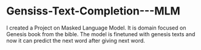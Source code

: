 # Gensiss-Text-Completion---MLM
I created a Project on Masked Language Model. It is domain focused on Genesis book from the bible. The model is finetuned with genesis texts and now it can predict the next word after giving next word.
